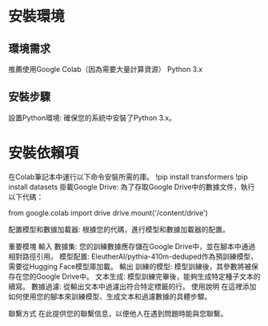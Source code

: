 # 安裝環境
## 環境需求
推薦使用Google Colab（因為需要大量計算資源）
Python 3.x
## 安裝步驟
設置Python環境:
確保您的系統中安裝了Python 3.x。

# 安裝依賴項
在Colab筆記本中運行以下命令安裝所需的庫。
!pip install transformers
!pip install datasets
掛載Google Drive:
為了存取Google Drive中的數據文件，執行以下代碼：

from google.colab import drive
drive.mount('/content/drive')

配置模型和數據加載器:
根據您的代碼，進行模型和數據加載器的配置。

重要模塊
輸入
數據集: 您的訓練數據應存儲在Google Drive中，並在腳本中通過相對路徑引用。
模型配置: EleutherAI/pythia-410m-deduped作為預訓練模型，需要從Hugging Face模型庫加載。
輸出
訓練的模型: 模型訓練後，其參數將被保存在您的Google Drive中。
文本生成: 模型訓練完畢後，能夠生成特定種子文本的續寫。
數據過濾: 從輸出文本中過濾出符合特定標籤的行。
使用說明
在這裡添加如何使用您的腳本來訓練模型、生成文本和過濾數據的具體步驟。

聯繫方式
在此提供您的聯繫信息，以便他人在遇到問題時能與您聯繫。
